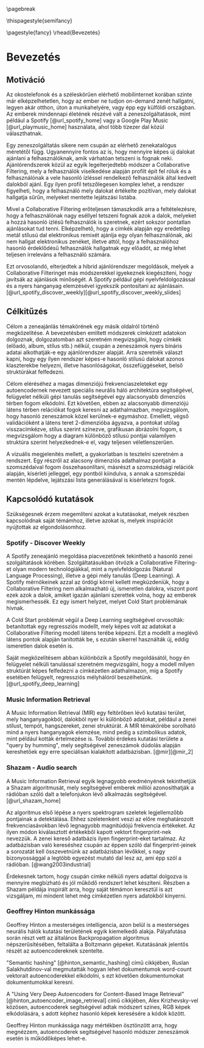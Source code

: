 \pagebreak

\thispagestyle{semifancy} 

\pagestyle{fancy}
\rhead{Bevezetés}

# Bevezetés

## Motiváció

Az okostelefonok és a széleskörűen elérhető mobilinternet korában szinte már elképzelhetetlen, hogy az ember ne tudjon 
on-demand zenét hallgatni, legyen akár otthon, úton a munkahelyére, vagy épp egy külföldi országban.
Az emberek mindennapi életének részévé vált a zeneszolgáltatások, mint például 
a Spotify [@url_spotify_home] vagy a Google Play Music [@url_playmusic_home] használata, ahol több tízezer dal közül választhatnak.

Egy zeneszolgáltatás sikere nem csupán az elérhető zenekatalógus méretétől függ. Ugyanennyire fontos az is, hogy mennyire képes
új dalokat ajánlani a felhasználóknak, amik várhatóan tetszeni is fognak neki. Ajánlórendszerek közül az egyik legelterjedtebb módszer
a Collaborative Filtering, mely a felhasználók viselkedése alapján profilt épít fel róluk és a felhasználónak a vele
hasonló ízléssel rendelkező felhasználók által kedvelt dalokból ajánl. Egy ilyen profil tetszőlegesen komplex lehet,
a rendszer figyelheti, hogy a felhasználó mely dalokat értékelte pozitívan, mely dalokat hallgatja sűrűn, melyeket
mentette lejátszási listába.

Mivel a Collaborative Filtering erőteljesen támaszkodik arra a feltételezésre, hogy a felhasználónak nagy eséllyel tetszeni fognak
azok a dalok, melyeket a hozzá hasonló ízlésű felhasználók is szeretnek, ezért sokszor pontatlan ajánlásokat tud tenni.
Elképzelhető, hogy a címkék alapján egy eredetileg metál stílusú dal elektronikus remixét ajánlja egy olyan felhasználónak,
aki nem hallgat elektronikus zenéket, illetve attól, hogy a felhasználóhoz hasonló érdeklődésű felhasználók hallgatnak egy előadót, 
az még lehet teljesen irreleváns a felhasználó számára.

Ezt orvosolandó, elterjedtek a hibrid ajánlórendszer megoldások, melyek a Collaborative Filteringet  más módszerekkel
igyekeznek kiegészíteni, hogy javítsák az ajánlások minőségét. A Spotify például gépi nyelvfeldolgozással és a nyers hanganyag elemzésével igyekszik
pontosítani az ajánlásain. [@url_spotify_discover_weekly][@url_spotify_discover_weekly_slides]

## Célkitűzés 

Célom a zeneajánlás témakörének egy másik oldalról történő megközelítése. A bevezetésben említett módszerek címkézett adatokon dolgoznak,
dolgozatomban azt szeretném megvizsgálni, hogy címkék (előadó, album, stílus stb.) nélkül, csupán a zeneszámok nyers bináris adatai
alkothatják-e egy ajánlórendszer alapját. Arra szeretnék választ kapni, hogy egy ilyen rendszer képes-e hasonló stílusú dalokat azonos 
klaszterekbe helyezni, illetve hasonlóságokat, összefüggéseket, belső struktúrákat felfedezni.

Célom eléréséhez a magas dimenziójú frekvenciaszeleteket egy autoencodernek nevezett speciális neurális háló architektúra segítségével,
felügyelet nélküli gépi tanulás segítségével egy alacsonyabb dimenziós térben fogom elkódolni. Ezt követően, ebben az alacsonyabb
dimenziójú látens térben relációkat fogok keresni az adathalmazban, megvizsgálom, hogy hasonló zeneszámok közel kerülnek-e egymáshoz.
Emellett, végső validációként a látens teret 2-dimenzióba ágyazva, a pontokat utólag visszacímkézve, stílus szerint színezve,
grafikusan ábrázolni fogom, s megvizsgálom hogy a diagram különböző stílusú pontjai valamilyen struktúra szerint helyezkednek-e el, 
vagy teljesen véletlenszerűen.

A vizuális megjelenítés mellett, a gyakorlatban is tesztelni szeretném a rendszert. Egy részről az alacsony dimenziós 
adathalmaz pontjait a szomszédaival fogom összehasonlítani, másrészt a szomszédsági relációk alapján, 
kísérleti jelleggel, egy pontból kiindulva, s annak a szomszédai mentén lépdelve, lejátszási lista
generálásával is kísérletezni fogok.

## Kapcsolódó kutatások

Szükségesnek érzem megemlíteni azokat a kutatásokat, melyek részben kapcsolódnak saját témámhoz, illetve azokat is, melyek inspirációt nyújtottak
az elgondolásomhoz.

### Spotify - Discover Weekly

A Spotify zeneajánló megoldása piacvezetőnek tekinthető a hasonló zenei szolgáltatások körében. 
Szolgáltatásukban ötvözik a Collaborative Filtering-et olyan modern technológiákkal, mint a nyelvfeldolgozás (Natural Language Processing), 
illetve a gépi mély tanulás (Deep Learning). A Spotify mérnökeinek azzal az ördögi körrel kellett megküzdeniük, 
hogy a Collaborative Filtering nem alkalmazható új, ismeretlen dalokra, viszont pont ezek azok a dalok, amiket igazán
ajánlani szerettek volna, hogy az emberek megismerhessék. Ez egy ismert helyzet, melyet Cold Start problémának hívnak.

A Cold Start problémát végül a Deep Learning segítségével orvosolták: betanítottak egy regressziós modellt, mely képes volt az adatokat
a Collaborative Filtering modell látens terébe képezni. Ezt a modellt a meglévő látens pontok alapján tanították be, s ezután
sikerrel használták új, eddig ismeretlen dalok esetén is.

Saját megközelítésem abban különbözik a Spotify megoldásától, hogy én felügyelet nélküli tanulással szeretném megvizsgálni,
hogy a modell milyen struktúrát képes felfedezni a címkézetlen adathalmazon, míg a Spotify esetében felügyelt,
regressziós mélyhálóról beszélhetünk. [@url_spotify_deep_learning]

### Music Information Retrieval

A Music Information Retrieval (MIR) egy feltörőben lévő kutatási terület, mely hanganyagokból, dalokból nyer ki különböző
adatokat, például a zenei stílust, tempót, hangszereket, zenei struktúrát. A MIR témakörébe sorolható mind a nyers hanganyagok 
elemzése, mind pedig a szimbolikus adatok, mint például kották értelmezése is. További érdekes kutatási területe a "query by humming",
mely segítségével zeneszámok dúdolás alapján kereshetőek egy erre speciálisan kialakított adatbázisban. [@mir][@mir_2]

### Shazam - Audio search

A Music Information Retrieval egyik legnagyobb eredményének tekinthetjük a Shazam algoritmusát, mely segítségével 
emberek milliói azonosíthatják a rádióban szóló dalt a telefonjukon lévő alkalmazás segítségével. [@url_shazam_home]

Az algoritmus első lépése a nyers spektrogram szeletek legjellemzőbb pontjainak a detektálása. Ehhez szeletenként veszi az 
előre meghatározott frekvenciasávokban lévő legnagyobb magnitúdójú frekvencia értékeket. 
Az ilyen módon kiválasztott értékekből kapott vektort fingerprint-nek nevezzük. 
A zenei kereső adatbázis ilyen fingerprint-eket tartalmaz. Az adatbázisban való kereséshez csupán az éppen szóló dal 
fingerprint-jeinek a sorozatát kell összevetnünk az adatbázisban lévőkkel, s nagy bizonyossággal a legtöbb egyezést mutató dal lesz az, 
ami épp szól a rádióban. [@wang2003industrial]

Érdekesnek tartom, hogy csupán címke nélküli nyers adattal dolgozva is mennyire megbízható és jól működő rendszert lehet
készíteni. Részben a Shazam példája inspirált arra, hogy saját témámon keresztül is azt vizsgáljam, mi mindent lehet 
még címkézetlen nyers adatokból kinyerni.

### Geoffrey Hinton munkássága

Geoffrey Hinton a mesterséges intelligencia, azon belül is a mesterséges neurális hálók kutatási területének egyik kiemelkedő alakja. 
Pályafutása során részt vett az általános Backpropagation algoritmus népszerűsítésében, feltalálta a Boltzmann gépeket.
Kutatásának jelentős részét az autoencodereknek szentelte.

"Semantic hashing" [@hinton_semantic_hashing] című cikkjében, Ruslan Salakhutdinov-val megmutatták hogyan lehet dokumentumok word-count
vektorait autoencoderekkel elkódolni, s ezt követően dokumentumokat dokumentumokkal keresni.

A "Using Very Deep Autoencoders for Content-Based Image Retrieval" [@hinton_autoencoder_image_retrieval] című cikkjében,
Alex Krizhevsky-vel közösen, autoencoderek segítségével adtak módszert színes, RGB képek elkódolására, s adott képhez
hasonló képek keresésére a kódok között.

Geoffrey Hinton munkássága nagy mértékben ösztönzött arra, hogy megnézzem, autoencoderek segítségével hasonló módszer
zeneszámok esetén is működőképes lehet-e.